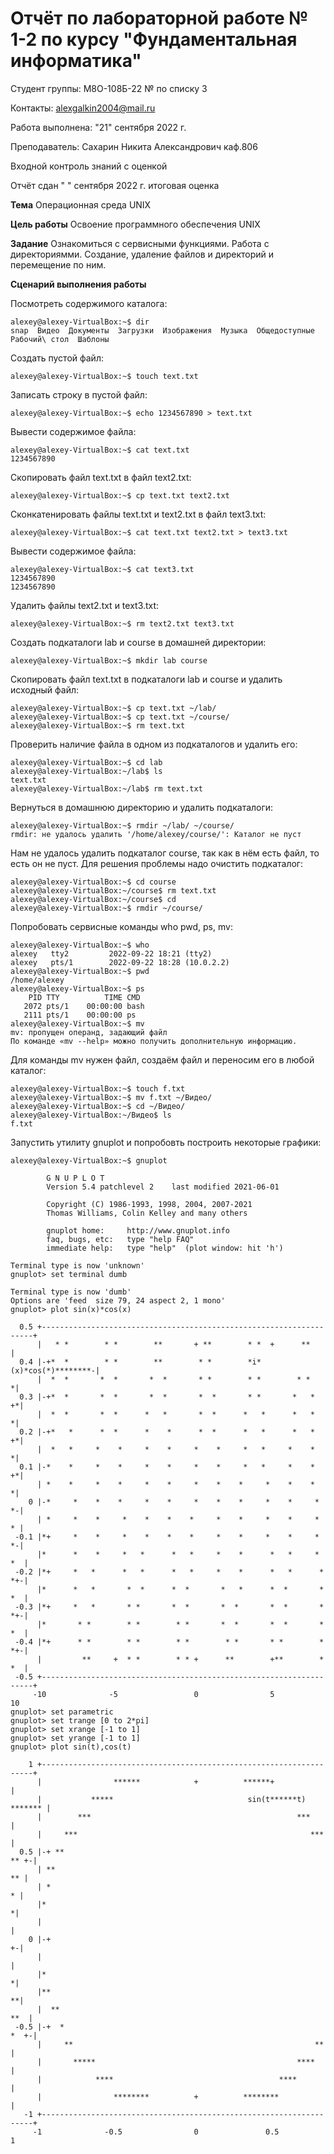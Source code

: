 # **Отчёт по лабораторной работе № 1-2** по курсу "Фундаментальная информатика"

Студент группы: М8О-108Б-22 № по списку 3

Контакты: alexgalkin2004@mail.ru

Работа выполнена: "21" сентября 2022 г.

Преподаватель: Сахарин Никита Александрович каф.806

Входной контроль знаний с оценкой 

Отчёт сдан " " сентября 2022 г. итоговая оценка

**Тема** Операционная среда UNIX 

**Цель работы** Освоение программного обеспечения UNIX

**Задание**
Ознакомиться с сервисными функциями. Работа с директориямми. Создание, удаление файлов и директорий и перемещение по ним. 

**Сценарий выполнения работы**

Посмотреть содержимого каталога:
```
alexey@alexey-VirtualBox:~$ dir
snap  Видео  Документы  Загрузки  Изображения  Музыка  Общедоступные  Рабочий\ стол  Шаблоны
```
Создать пустой файл:
```
alexey@alexey-VirtualBox:~$ touch text.txt
```
Записать строку в пустой файл:
```
alexey@alexey-VirtualBox:~$ echo 1234567890 > text.txt
```
Вывести содержимое файла:
```
alexey@alexey-VirtualBox:~$ cat text.txt
1234567890
```
Скопировать файл text.txt в файл text2.txt:
```
alexey@alexey-VirtualBox:~$ cp text.txt text2.txt
```
Сконкатенировать файлы text.txt и text2.txt в файл text3.txt:
```
alexey@alexey-VirtualBox:~$ cat text.txt text2.txt > text3.txt
```
Вывести содержимое файла:
```
alexey@alexey-VirtualBox:~$ cat text3.txt
1234567890
1234567890
```
Удалить файлы text2.txt и text3.txt:
```
alexey@alexey-VirtualBox:~$ rm text2.txt text3.txt
```
Создать подкаталоги lab и course в домашней директории:
```
alexey@alexey-VirtualBox:~$ mkdir lab course
```
Скопировать файл text.txt в подкаталоги lab и course и удалить исходный файл:
```
alexey@alexey-VirtualBox:~$ cp text.txt ~/lab/
alexey@alexey-VirtualBox:~$ cp text.txt ~/course/
alexey@alexey-VirtualBox:~$ rm text.txt
```
Проверить наличие файла в одном из подкаталогов и удалить его:
```
alexey@alexey-VirtualBox:~$ cd lab
alexey@alexey-VirtualBox:~/lab$ ls
text.txt
alexey@alexey-VirtualBox:~/lab$ rm text.txt
```
Вернуться в домашнюю директорию и удалить подкаталоги:
```
alexey@alexey-VirtualBox:~$ rmdir ~/lab/ ~/course/
rmdir: не удалось удалить '/home/alexey/course/': Каталог не пуст
```
Нам не удалось удалить подкаталог course, так как в нём есть файл, то есть он не пуст. Для решения проблемы надо очистить подкаталог:
```
alexey@alexey-VirtualBox:~$ cd course
alexey@alexey-VirtualBox:~/course$ rm text.txt
alexey@alexey-VirtualBox:~/course$ cd
alexey@alexey-VirtualBox:~$ rmdir ~/course/
```
Попробовать сервисные команды who pwd, ps, mv:
```
alexey@alexey-VirtualBox:~$ who
alexey   tty2         2022-09-22 18:21 (tty2)
alexey   pts/1        2022-09-22 18:28 (10.0.2.2)
alexey@alexey-VirtualBox:~$ pwd
/home/alexey
alexey@alexey-VirtualBox:~$ ps
    PID TTY          TIME CMD
   2072 pts/1    00:00:00 bash
   2111 pts/1    00:00:00 ps
alexey@alexey-VirtualBox:~$ mv
mv: пропущен операнд, задающий файл
По команде «mv --help» можно получить дополнительную информацию.
```
Для команды mv нужен файл, создаём файл и переносим его в любой каталог:
```
alexey@alexey-VirtualBox:~$ touch f.txt
alexey@alexey-VirtualBox:~$ mv f.txt ~/Видео/
alexey@alexey-VirtualBox:~$ cd ~/Видео/
alexey@alexey-VirtualBox:~/Видео$ ls
f.txt
```
Запустить утилиту gnuplot и попробовть построить некоторые графики:
```
alexey@alexey-VirtualBox:~$ gnuplot

        G N U P L O T
        Version 5.4 patchlevel 2    last modified 2021-06-01

        Copyright (C) 1986-1993, 1998, 2004, 2007-2021
        Thomas Williams, Colin Kelley and many others

        gnuplot home:     http://www.gnuplot.info
        faq, bugs, etc:   type "help FAQ"
        immediate help:   type "help"  (plot window: hit 'h')

Terminal type is now 'unknown'
gnuplot> set terminal dumb

Terminal type is now 'dumb'
Options are 'feed  size 79, 24 aspect 2, 1 mono'
gnuplot> plot sin(x)*cos(x)

  0.5 +--------------------------------------------------------------------+
      |   * *        * *        **       + **        * *  +      **        |
  0.4 |-+*  *        * *        **        * *        *i*(x)*cos(*)********-|
      |  *  *       *  *       *  *       * *        * *        * *       *|
  0.3 |-+*  *       *  *       *  *       *  *       * *       *   *     +*|
      |  *  *       *  *      *   *       *  *      *   *      *   *      *|
  0.2 |-+*   *      *  *      *    *      *  *      *   *      *   *     +*|
      |  *   *     *    *     *    *     *    *     *   *     *    *      *|
  0.1 |-*    *     *    *     *    *     *    *     *   *     *    *     +*|
      | *    *     *    *     *    *     *    *    *     *    *    *      *|
    0 |-*     *    *    *     *    *     *    *    *     *    *     *    *-|
      | *     *    *     *    *    *    *     *    *     *    *     *    * |
 -0.1 |*+     *    *     *    *    *    *     *    *     *    *     *    *-|
      |*      *    *     *   *      *   *     *    *      *   *     *   *  |
 -0.2 |*+     *   *      *   *      *   *     *    *      *   *      *  *+-|
      |*      *   *       *  *      *  *       *   *      *  *       *  *  |
 -0.3 |*+     *   *       * *       *  *       *  *       *  *       *  *+-|
      |*       * *        * *        * *       *  *       *  *       *  *  |
 -0.4 |*+      * *        * *        * *        * *       * *        *  *+-|
      |         **     +  * *        * * +      **        +**        *  *  |
 -0.5 +--------------------------------------------------------------------+
     -10              -5                 0                5                10
gnuplot> set parametric
gnuplot> set trange [0 to 2*pi]
gnuplot> set xrange [-1 to 1]
gnuplot> set yrange [-1 to 1]
gnuplot> plot sin(t),cos(t)

    1 +--------------------------------------------------------------------+
      |                ******            +          ******+                |
      |           *****                              sin(t******t) ******* |
      |        ***                                              ***        |
      |     ***                                                    ***     |
  0.5 |-+ **                                                          ** +-|
      | **                                                              ** |
      | *                                                                * |
      |*                                                                  *|
      |                                                                    |
    0 |-+                                                                +-|
      |                                                                    |
      |*                                                                  *|
      |**                                                                **|
      |  **                                                            **  |
 -0.5 |-+  *                                                          *  +-|
      |     **                                                      **     |
      |       *****                                             ****       |
      |            ****                                     ****           |
      |                ********          +          ********               |
   -1 +--------------------------------------------------------------------+
     -1              -0.5                0               0.5               1

```

